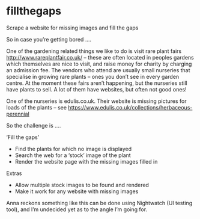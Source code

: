 # fillthegaps
Scrape a website for missing images and fill the gaps

So in case you’re getting bored ....

One of the gardening related things we like to do is visit rare plant fairs http://www.rareplantfair.co.uk/ – these are often located in peoples gardens which themselves are nice to visit, and raise money for charity by charging an admission fee. The vendors who attend are usually small nurseries that specialise in growing rare plants – ones you don’t see in every garden centre. At the moment these fairs aren’t happening, but the nurseries still have plants to sell. A lot of them have websites, but often not good ones! 

One of the nurseries is edulis.co.uk. Their website is missing pictures for loads of the plants – see https://www.edulis.co.uk/collections/herbaceous-perennial

So the challenge is ....

‘Fill the gaps’
* Find the plants for which no image is displayed
* Search the web for a ‘stock’ image of the plant
* Render the website page with the missing images filled in

Extras
* Allow multiple stock images to be found and rendered
* Make it work for any website with missing images

Anna reckons something like this can be done using Nightwatch (UI testing tool), and I’m undecided yet as to the angle I’m going for.

